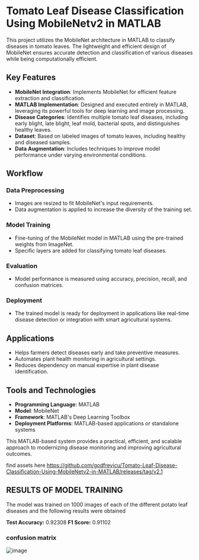 # Tomato Leaf Disease Classification Using MobileNetv2 in MATLAB

This project utilizes the MobileNet architecture in MATLAB to classify diseases in tomato leaves. The lightweight and efficient design of MobileNet ensures accurate detection and classification of various diseases while being computationally efficient.

## Key Features
- **MobileNet Integration**: Implements MobileNet for efficient feature extraction and classification.
- **MATLAB Implementation**: Designed and executed entirely in MATLAB, leveraging its powerful tools for deep learning and image processing.
- **Disease Categories**: Identifies multiple tomato leaf diseases, including early blight, late blight, leaf mold, bacterial spots, and distinguishes healthy leaves.
- **Dataset**: Based on labeled images of tomato leaves, including healthy and diseased samples.
- **Data Augmentation**: Includes techniques to improve model performance under varying environmental conditions.

## Workflow
### Data Preprocessing
- Images are resized to fit MobileNet's input requirements.
- Data augmentation is applied to increase the diversity of the training set.

### Model Training
- Fine-tuning of the MobileNet model in MATLAB using the pre-trained weights from ImageNet.
- Specific layers are added for classifying tomato leaf diseases.

### Evaluation
- Model performance is measured using accuracy, precision, recall, and confusion matrices.

### Deployment
- The trained model is ready for deployment in applications like real-time disease detection or integration with smart agricultural systems.

## Applications
- Helps farmers detect diseases early and take preventive measures.
- Automates plant health monitoring in agricultural settings.
- Reduces dependency on manual expertise in plant disease identification.

## Tools and Technologies
- **Programming Language**: MATLAB
- **Model**: MobileNet
- **Framework**: MATLAB's Deep Learning Toolbox
- **Deployment Platforms**: MATLAB-based applications or standalone systems

This MATLAB-based system provides a practical, efficient, and scalable approach to modernizing disease monitoring and improving agricultural outcomes.

find assets here https://github.com/godfreyicu/Tomato-Leaf-Disease-Classification-Using-MobileNetv2-in-MATLAB/releases/tag/v2.1

## RESULTS OF MODEL TRAINING

The model was trained on 1000 images of each of the different potato leaf diseases and the following results were obtained

**Test Accuracy:** 0.92308
**F1 Score:** 0.91102

 ### confusion matrix
![image](https://github.com/user-attachments/assets/88744730-83c5-4ba7-a16b-4c989101f47e)



